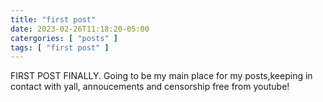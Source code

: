 ```yaml
---
title: "first post"
date: 2023-02-26T11:18:20-05:00
catergories: [ "posts" ]
tags: [ "first post" ]  
---
```


FIRST POST FINALLY. Going to be my main place for my posts,keeping in contact with yall, annoucements and censorship free from youtube! 
